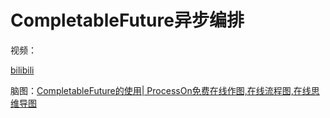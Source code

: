 # CompletableFuture异步编排

视频：

[bilibili](https://player.bilibili.com/player.html?bvid=BV13u4m1F7VK&autoplay=0)

脑图：[CompletableFuture的使用| ProcessOn免费在线作图,在线流程图,在线思维导图](https://www.processon.com/view/link/6638e5d996857d67d2e3e998?cid=6618dbe5c04c1e02ff4f0754)


